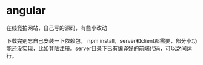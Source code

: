 # angular
在线竞拍网站，自己写的源码，有些小改动


下载完别忘自己安装一下依赖包， npm install，server和client都需要，部分小功能还没实现，比如登陆注册。server目录下已有编译好的前端代码，可以之间运行。
